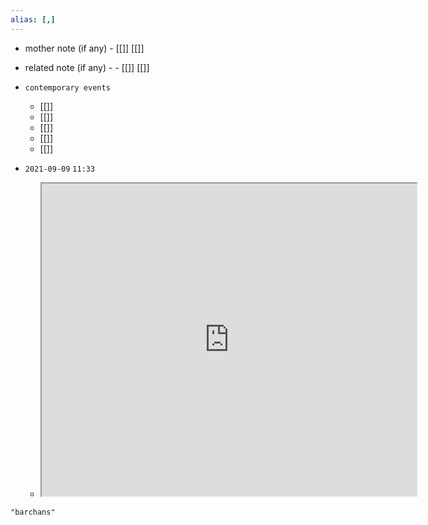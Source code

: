 ```yaml
---
alias: [,]
---
```

- mother note (if any)
		- [[]] [[]]
- related note (if any) -
		- [[]] [[]]
- `contemporary events`
	- [[]]
	- [[]]
	- [[]]
	- [[]]
	- [[]]

- `2021-09-09`  `11:33`
	- <iframe src="https://en.wikipedia.org/wiki/Barchan" width="600" height="500" ></iframe>
	
```query
"barchans"
```